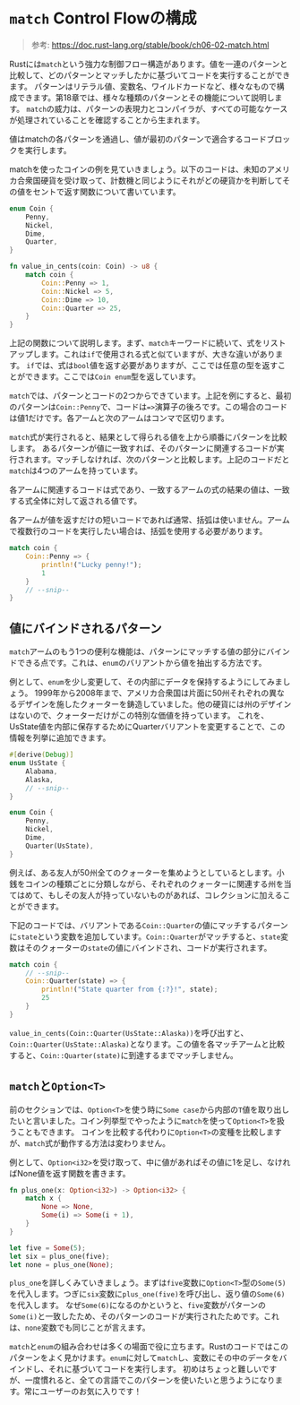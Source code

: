 # `match` Control Flowの構成

> 参考: https://doc.rust-lang.org/stable/book/ch06-02-match.html

Rustには`match`という強力な制御フロー構造があります。値を一連のパターンと比較して、どのパターンとマッチしたかに基づいてコードを実行することができます。
パターンはリテラル値、変数名、ワイルドカードなど、様々なもので構成できます。第18章では、様々な種類のパターンとその機能について説明します。
`match`の威力は、パターンの表現力とコンパイラが、すべての可能なケースが処理されていることを確認することから生まれます。

値はmatchの各パターンを通過し、値が最初のパターンで適合するコードブロックを実行します。

matchを使ったコインの例を見ていきましょう。以下のコードは、未知のアメリカ合衆国硬貨を受け取って、計数機と同じようにそれがどの硬貨かを判断してその値をセントで返す関数について書いています。

```rust
enum Coin {
    Penny,
    Nickel,
    Dime,
    Quarter,
}

fn value_in_cents(coin: Coin) -> u8 {
    match coin {
        Coin::Penny => 1,
        Coin::Nickel => 5,
        Coin::Dime => 10,
        Coin::Quarter => 25,
    }
}
```

上記の関数について説明します。まず、`match`キーワードに続いて、式をリストアップします。これは`if`で使用される式と似ていますが、大きな違いがあります。
`if`では、式は`bool`値を返す必要がありますが、ここでは任意の型を返すことができます。ここでは`Coin enum`型を返しています。

`match`では、パターンとコードの2つからできています。上記を例にすると、最初のパターンは`Coin::Penny`で、コードは`=>`演算子の後ろです。この場合のコードは値1だけです。各アームと次のアームはコンマで区切ります。

`match`式が実行されると、結果として得られる値を上から順番にパターンを比較します。
あるパターンが値に一致すれば、そのパターンに関連するコードが実行されます。マッチしなければ、次のパターンと比較します。上記のコードだと`match`は4つのアームを持っています。

各アームに関連するコードは式であり、一致するアームの式の結果の値は、一致する式全体に対して返される値です。

各アームが値を返すだけの短いコードであれば通常、括弧は使いません。アームで複数行のコードを実行したい場合は、括弧を使用する必要があります。

```rust
match coin {
    Coin::Penny => {
        println!("Lucky penny!");
        1
    }
    // --snip--
}
```

## 値にバインドされるパターン

`match`アームのもう1つの便利な機能は、パターンにマッチする値の部分にバインドできる点です。これは、`enum`のバリアントから値を抽出する方法です。

例として、`enum`を少し変更して、その内部にデータを保持するようにしてみましょう。
1999年から2008年まで、アメリカ合衆国は片面に50州それぞれの異なるデザインを施したクォーターを鋳造していました。他の硬貨には州のデザインはないので、クォーターだけがこの特別な価値を持っています。
これを、UsState値を内部に保存するためにQuarterバリアントを変更することで、この情報を列挙に追加できます。

```rust
#[derive(Debug)]
enum UsState {
    Alabama,
    Alaska,
    // --snip--
}

enum Coin {
    Penny,
    Nickel,
    Dime,
    Quarter(UsState),
}
```

例えば、ある友人が50州全てのクォーターを集めようとしているとします。小銭をコインの種類ごとに分類しながら、それぞれのクォーターに関連する州を当てはめて、もしその友人が持っていないものがあれば、コレクションに加えることができます。

下記のコードでは、バリアントである`Coin::Quarter`の値にマッチするパターンに`state`という変数を追加しています。`Coin::Quarter`がマッチすると、`state`変数はそのクォーターの`state`の値にバインドされ、コードが実行されます。

```rust
match coin {
    // --snip--
    Coin::Quarter(state) => {
        println!("State quarter from {:?}!", state);
        25
    }
}
```

`value_in_cents(Coin::Quarter(UsState::Alaska))`を呼び出すと、`Coin::Quarter(UsState::Alaska)`となります。この値を各マッチアームと比較すると、`Coin::Quarter(state)`に到達するまでマッチしません。

## `match`と`Option<T>`

前のセクションでは、`Option<T>`を使う時に`Some case`から内部の`T`値を取り出したいと言いました。コイン列挙型でやったように`match`を使って`Option<T>`を扱うこともできます。
コインを比較する代わりに`Option<T>`の変種を比較しますが、`match`式が動作する方法は変わりません。

例として、`Option<i32>`を受け取って、中に値があればその値に1を足し、なければNone値を返す関数を書きます。

```rust
fn plus_one(x: Option<i32>) -> Option<i32> {
    match x {
        None => None,
        Some(i) => Some(i + 1),
    }
}

let five = Some(5);
let six = plus_one(five);
let none = plus_one(None);
```

`plus_one`を詳しくみていきましょう。まずは`five`変数に`Option<T>`型の`Some(5)`を代入します。つぎに`six`変数に`plus_one(five)`を呼び出し、返り値の`Some(6)`を代入します。
なぜ`Some(6)`になるのかというと、`five`変数がパターンの`Some(i)`と一致したため、そのパターンのコードが実行されたためです。これは、`none`変数でも同じことが言えます。

`match`と`enum`の組み合わせは多くの場面で役に立ちます。Rustのコードではこのパターンをよく見かけます。`enum`に対して`match`し、変数にその中のデータをバインドし、それに基づいてコードを実行します。
初めはちょっと難しいですが、一度慣れると、全ての言語でこのパターンを使いたいと思うようになります。常にユーザーのお気に入りです！

